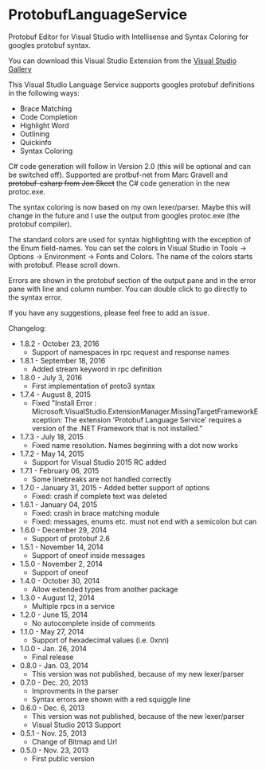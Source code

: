 # ProtobufLanguageService
Protobuf Editor for Visual Studio with Intellisense and Syntax Coloring for googles protobuf syntax.

You can download this Visual Studio Extension from the [Visual Studio Gallery](https://visualstudiogallery.msdn.microsoft.com/4bc0f38c-b058-4e05-ae38-155e053c19c5)

This Visual Studio Language Service supports googles protobuf definitions in the following ways:
* Brace Matching
* Code Completion
* Highlight Word
* Outlining
* Quickinfo
* Syntax Coloring 

C# code generation will follow in Version 2.0 (this will be optional and can be switched off). Supported are protbuf-net from Marc Gravell and ~~protobuf-csharp from Jon Skeet~~ the C# code generation in the new protoc.exe.

The syntax coloring is now based on my own lexer/parser. Maybe this will change in the future and I use the output from  googles protoc.exe (the protobuf compiler).

The standard colors are used for syntax highlighting with the exception of the Enum field-names. You can set the colors in Visual Studio in Tools -> Options -> Environment -> Fonts and Colors. The name of the colors starts with protobuf. Please scroll down.

Errors are shown in the protobuf section of the output pane and in the error pane with line and column number. You can double click to go directly to the syntax error.

If you have any suggestions, please feel free to add an issue.

Changelog:
* 1.8.2 - October 23, 2016
  * Support of namespaces in rpc request and response names 
* 1.8.1 - September 18, 2016
  * Added stream keyword in rpc definition 
* 1.8.0 - July 3, 2016
  * First implementation of proto3 syntax 
* 1.7.4 - August 8, 2015
  * Fixed "Install Error : Microsoft.VisualStudio.ExtensionManager.MissingTargetFrameworkException: The extension 'Protobuf Language Service' requires a version of the .NET Framework that is not installed." 
* 1.7.3 - July 18, 2015
  * Fixed name resolution. Names beginning with a dot now works 
* 1.7.2 - May 14, 2015
  * Support for Visual Studio 2015 RC added 
* 1.7.1 - February 06, 2015
  * Some linebreaks are not handled correctly 
* 1.7.0 - January 31, 2015 - Added better support of options 
  * Fixed: crash if complete text was deleted 
* 1.6.1 - January 04, 2015
  * Fixed: crash in brace matching module 
  * Fixed: messages, enums etc. must not end with a semicolon but can
* 1.6.0 - December 29, 2014
  * Support of protobuf 2.6 
* 1.5.1 - November 14, 2014
  * Support of oneof inside messages
* 1.5.0 - November 2, 2014
  * Support of oneof 
* 1.4.0 - October 30, 2014
  * Allow extended types from another package 
* 1.3.0 - August 12, 2014
  * Multiple rpcs in a service 
* 1.2.0 - June 15, 2014
  * No autocomplete inside of comments 
* 1.1.0 - May 27, 2014
  * Support of hexadecimal values (i.e. 0xnn) 
* 1.0.0 - Jan. 26, 2014
  * Final release 
* 0.8.0 - Jan. 03, 2014
  * This version was not published, because of my new lexer/parser
* 0.7.0 - Dec. 20, 2013
  * Improvments in the parser 
  * Syntax errors are shown with a red squiggle line
* 0.6.0 - Dec. 6, 2013
  * This version was not published, because of the new lexer/parser 
  * Visual Studio 2013 Support
* 0.5.1 - Nov. 25, 2013
  * Change of Bitmap and Url
* 0.5.0 - Nov. 23, 2013
  * First public version 
